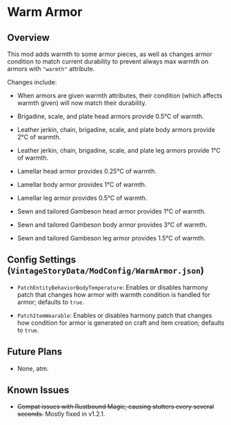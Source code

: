 Warm Armor
=================

Overview
--------

This mod adds warmth to some armor pieces, as well as changes armor condition to match current durability to prevent always max warmth on armors with `"warmth"` attribute.

Changes include:

 * When armors are given warmth attributes, their condition (which affects warmth given) will now match their durability.

 * Brigadine, scale, and plate head armors provide 0.5°C of warmth.

 * Leather jerkin, chain, brigadine, scale, and plate body armors provide 2°C of warmth.

 * Leather jerkin, chain, brigadine, scale, and plate leg armors provide 1°C of warmth.

 * Lamellar head armor provides 0.25°C of warmth.

 * Lamellar body armor provides 1°C of warmth.

 * Lamellar leg armor provides 0.5°C of warmth.

 * Sewn and tailored Gambeson head armor provides 1°C of warmth.

 * Sewn and tailored Gambeson body armor provides 3°C of warmth.

 * Sewn and tailored Gambeson leg armor provides 1.5°C of warmth.


Config Settings (`VintageStoryData/ModConfig/WarmArmor.json`)
--------

 * `PatchEntityBehaviorBodyTemperature`: Enables or disables harmony patch that changes how armor with warmth condition is handled for armor; defaults to `true`.

 * `PatchItemWearable`: Enables or disables harmony patch that changes how condition for armor is generated on craft and item creation; defaults to `true`.


Future Plans
--------

 * None, atm.


Known Issues
--------

 * ~~Compat issues with Rustbound Magic, causing stutters every several seconds.~~ Mostly fixed in v1.2.1.
